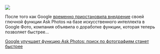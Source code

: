 <!--2025-06-28 12:03:44-->
<div class="yb">
  <div class="rss habr"><img src="https://habrastorage.org/getpro/habr/upload_files/29b/f07/057/29bf0705791251e8772d7ee7a04ff4e8.png" /><p>После того как Google&nbsp;<a href="https://techcrunch.com/2025/06/04/google-delays-rollout-of-its-ask-photos-ai-search-feature/" rel="noopener noreferrer nofollow">временно приостановила внедрение</a>&nbsp;своей глючной функции Ask Photos на базе искусственного интеллекта в Google Фото, компания объявила о доработке функции, которая теперь позволяет быстрее... <p class="titl"><a href="https://habr.com/ru/companies/bothub/news/922866/?utm_source=habrahabr&utm_medium=rss&utm_campaign=922866">Google улучшает функцию Ask Photos: поиск по фотографиям станет быстрее</a></p></div>
</div>
